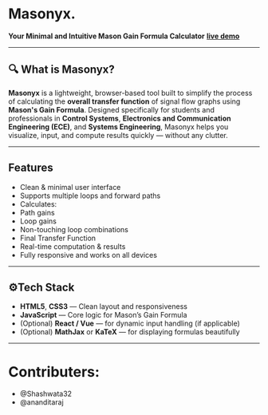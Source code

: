 # Masonyx.  
**Your Minimal and Intuitive Mason Gain Formula Calculator**
**[live demo](YOUR_LIVE_DEMO_URL_HERE)**

---

## 🔍 What is Masonyx?

**Masonyx** is a lightweight, browser-based tool built to simplify the process of calculating the **overall transfer function** of signal flow graphs using **Mason's Gain Formula**. Designed specifically for students and professionals in **Control Systems**, **Electronics and Communication Engineering (ECE)**, and **Systems Engineering**, Masonyx helps you visualize, input, and compute results quickly — without any clutter.

---

## Features

- Clean & minimal user interface
-  Supports multiple loops and forward paths
-  Calculates:
  - Path gains
  - Loop gains
  - Non-touching loop combinations
  - Final Transfer Function
- Real-time computation & results
- Fully responsive and works on all devices

---

## ⚙Tech Stack

- **HTML5**, **CSS3** — Clean layout and responsiveness
- **JavaScript** — Core logic for Mason’s Gain Formula
- (Optional) **React / Vue** — for dynamic input handling (if applicable)
- (Optional) **MathJax** or **KaTeX** — for displaying formulas beautifully

---
# Contributers:
- @Shashwata32
- @ananditaraj
